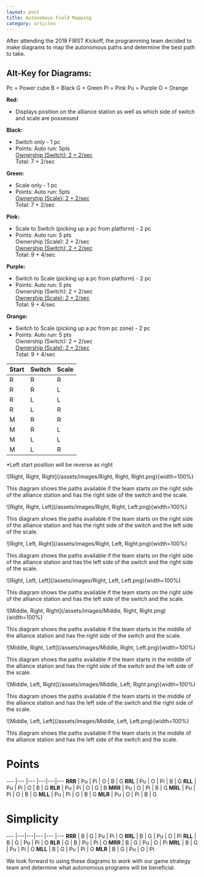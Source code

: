 ```yaml
---
layout: post
title: Autonomous Field Mapping
category: articles
---
```



After attending the 2018 FIRST Kickoff, the programming team decided to make diagrams to map the autonomous paths and determine the best path to take.

Alt-Key for Diagrams:
------

Pc = Power cube
B = Black
G = Green
Pi = Pink
Pu = Purple
O = Orange

**Red:**
* Displays position on the alliance station as well as which side of switch and scale are possessed

**Black:**
* Switch only - 1 pc
* Points:
      Auto run: 5pts  
      <u>Ownership (Switch): 2 + 2/sec</u>  
      Total:              7 + 2/sec

**Green:**
* Scale only - 1 pc
* Points:
      Auto run: 5pts  
      <u>Ownership (Scale): 2 + 2/sec</u>  
      Total:             7 + 2/sec

**Pink:**
* Scale to Switch (picking up a pc from platform) - 2 pc
* Points:
      Auto run: 5 pts  
      Ownership (Scale): 2 + 2/sec  
      <u>Ownership (Switch): 2 + 2/sec</u>  
      Total:            9 + 4/sec

**Purple:**
* Switch to Scale (picking up a pc from platform) - 2 pc
* Points:
      Auto run: 5 pts  
      Ownership (Switch): 2 + 2/sec  
      <u>Ownership (Scale): 2 + 2/sec</u>  
      Total:            9 + 4/sec

**Orange:**
* Switch to Scale (picking up a pc from pc zone) - 2 pc
* Points:
      Auto run: 5 pts  
      Ownership (Switch): 2 + 2/sec  
      <u>Ownership (Scale): 2 + 2/sec</u>  
      Total:            9 + 4/sec

Start  | Switch | Scale
---  | --- | --- 
R | R | R
R | R | L
R | L | L
R | L | R
M | R | R
M | R | L
M | L | L
M | L | R

*Left start position will be reverse as right



![Right, Right, Right](/assets/images/Right, Right, Right.png){width=100%}

This diagram shows the paths available if the team starts on the right side of the alliance station and has the right side of the switch and the scale.

![Right, Right, Left](/assets/images/Right, Right, Left.png){width=100%}

This diagram shows the paths available if the team starts on the right side of the alliance station and has the right side of the switch and the left side of the scale.

![Right, Left, Right](/assets/images/Right, Left, Right.png){width=100%}

This diagram shows the paths available if the team starts on the right side of the alliance station and has the left side of the switch and the right side of the scale.

![Right, Left, Left](/assets/images/Right, Left, Left.png){width=100%}

This diagram shows the paths available if the team starts on the right side of the alliance station and has the left side of the switch and the scale.

![Middle, Right, Right](/assets/images/Middle, Right, Right.png){width=100%}

This diagram shows the paths available if the team starts in the middle of the alliance station and has the right side of the switch and the scale.

![Middle, Right, Left](/assets/images/Middle, Right, Left.png){width=100%}

This diagram shows the paths available if the team starts in the middle of the alliance station and has the right side of the switch and the left side of the scale.

![Middle, Left, Right](/assets/images/Middle, Left, Right.png){width=100%}

This diagram shows the paths available if the team starts in the middle of the alliance station and has the left side of the switch and the right side of the scale.

![Middle, Left, Left](/assets/images/Middle, Left, Left.png){width=100%}

This diagram shows the paths available if the team starts in the middle of the alliance station and has the left side of the switch and the scale.




Points
======
---    |--- |--- |---|---|---
**RRR** | Pu | Pi | O | B | G
**RRL** | Pu | O | Pi | B | G
**RLL** | Pu | Pi | O | B | G
**RLR** | Pu | Pi | O | G | B
**MRR** | Pu | O | Pi | B | G
**MRL** | Pu | Pi | O | B | G
**MLL** | Pu | Pi | O | B | G
**MLR** | Pu | O | Pi | B | G

Simplicity
==========
---    |---|---|--- |--- |---
**RRR** | B | G | Pu | Pi | O
**RRL** | B | G | Pu | O | Pi
**RLL** | B | G | Pu | Pi | O
**RLR** | G | B | Pu | Pi | O
**MRR** | B | G | Pu | O | Pi
**MRL** | B | G | Pu | Pi | O
**MLL** | B | G | Pu | Pi | O
**MLR** | B | G | Pu | O | Pi

We look forward to using these diagrams to work with our game strategy team and determine what autonomous programs will be beneficial.

